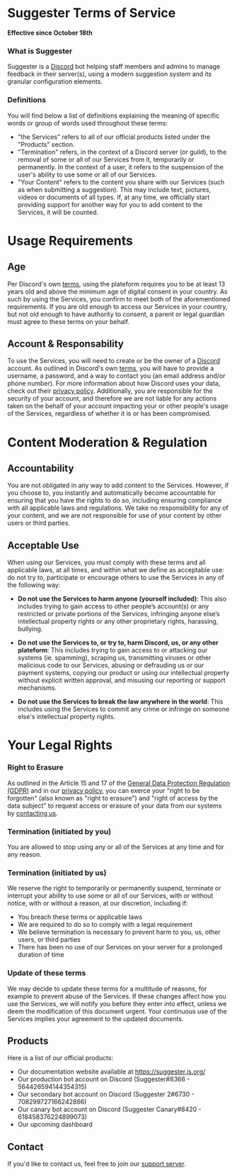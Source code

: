 # Suggester Terms of Service
**Effective since October 18th**
  
### What is Suggester
Suggester is a [Discord](https://discord.com) bot helping staff members and admins to manage feedback in their server(s), using a modern suggestion system and its granular configuration elements.

### Definitions
You will find below a list of definitions explaining the meaning of specific words or group of words used throughout these terms:
- "the Services" refers to all of our official products listed under the "Products" section.
- "Termination" refers, in the context of a Discord server (or guild), to the removal of some or all of our Services from it, temporarily or permanently. In the context of a user, it refers to the suspension of the user's ability to use some or all of our Services. 
- "Your Content" refers to the content you share with our Services (such as when submitting a suggestion). This may include text, pictures, videos or documents of all types. If, at any time, we officially start providing support for another way for you to add content to the Services, it will be counted.

# Usage Requirements
## Age
Per Discord's own [terms](https://discord.com/terms), using the plateform requires you to be at least 13 years old and above the minimum age of digital consent in your country. As such by using the Services, you confirm to meet both of the aforementioned requirements. If you are old enough to access our Services in your country, but not old enough to have authority to consent, a parent or legal guardian must agree to these terms on your behalf. 

## Account & Responsability
To use the Services, you will need to create or be the owner of a [Discord](https://discord.com) account. As outlined in Discord's own [terms](https://discord.com/terms), you will have to provide a username, a password, and a way to contact you (an email address and/or phone number). For more information about how Discord uses your data, check out their [privacy policy](https://discord.com/privacy). Additionally, you are responsible for the security of your account, and therefore we are not liable for any actions taken on the behalf of your account impacting your or other people's usage of the Services, regardless of whether it is or has been compromised.

# Content Moderation & Regulation
## Accountability 
You are not obligated in any way to add content to the Services. However, if you choose to, you instantly and automatically become accountable for ensuring that you have the rights to do so, including ensuring compliance with all applicable laws and regulations. We take no responsibility for any of your content, and we are not responsible for use of your content by other users or third parties.

## Acceptable Use
When using our Services, you must comply with these terms and all applicable laws, at all times, and within what we define as acceptable use: do not try to, participate or encourage others to use the Services in any of the following way:

- **Do not use the Services to harm anyone (yourself included)**: This also includes trying to gain access to other people’s account(s) or any restricted or private portions of the Services, infringing anyone else’s intellectual property rights or any other proprietary rights, harassing, bullying.

- **Do not use the Services to, or try to, harm Discord, us, or any other plateform**: This includes trying to gain access to or attacking our systems (ie. spamming), scraping us, transmitting viruses or other malicious code to our Services, abusing or defrauding us or our payment systems, copying our product or using our intellectual property without explicit written approval, and misusing our reporting or support mechanisms.

- **Do not use the Services to break the law anywhere in the world**: This includes using the Services to commit any crime or infringe on someone else's intellectual property rights.


# Your Legal Rights
### Right to Erasure
As outlined in the Article 15 and 17 of the [General Data Protection Regulation (GDPR)](https://gdpr-info.eu/) and in our [privacy policy](/legal/privacy.md), you can exerce your "right to be forgotten" (also known as "right to erasure") and "right of access by the data subject" to request access or erasure of your data from our systems by [contacting us](https://suggester.js.org/support).

### Termination (initiated by you)
You are allowed to stop using any or all of the Services at any time and for any reason.

### Termination (initiated by us)
We reserve the right to temporarily or permanently suspend, terminate or interrupt your ability to use some or all of our Services, with or without notice, with or without a reason, at our discretion, including if:
- You breach these terms or applicable laws
- We are required to do so to comply with a legal requirement 
- We believe termination is necessary to prevent harm to you, us, other users, or third parties
- There has been no use of our Services on your server for a prolonged duration of time

### Update of these terms
We may decide to update these terms for a multitude of reasons, for example to prevent abuse of the Services. If these changes affect how you use the Services, we will notify you before they enter into effect, unless we deem the modification of this document urgent. Your continuous use of the Services implies your agreement to the updated documents.

## Products
Here is a list of our official products:
- Our documentation website available at https://suggester.js.org/
- Our production bot account on Discord (Suggester#8366 - 564426594144354315)
- Our secondary bot account on Discord (Suggester 2#6730 - 708299727166242866)
- Our canary bot account on Discord (Suggester Canary#8420 - 618458376224899073)
- Our upcoming dashboard

## Contact
If you'd like to contact us, feel free to join our [support server](https://suggester.js.org/support).
